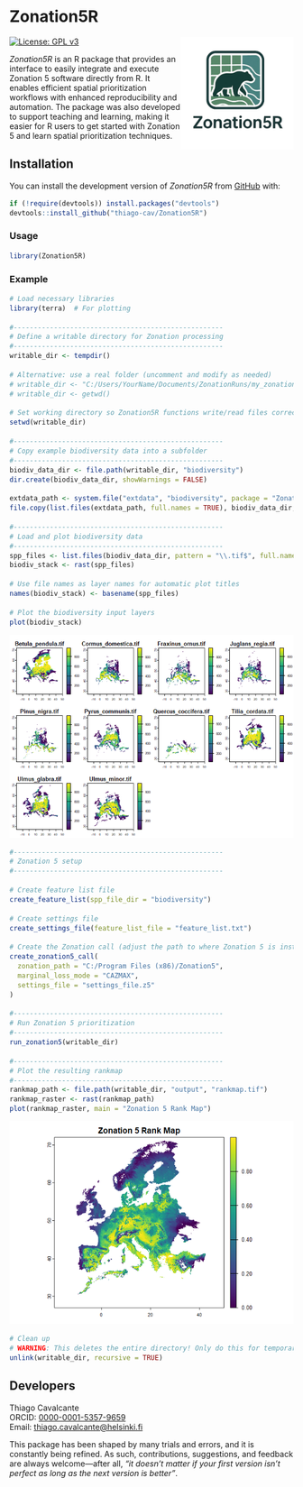 Zonation5R
================

<a href="https://github.com/thiago-cav/Zonation5R">
<img src="inst/images/Zonation5R_logo.png" align="right" width="200" height="200" alt="Zonation5R logo" />
</a>

[![License: GPL
v3](https://img.shields.io/badge/License-GPLv3-blue.svg)](https://www.gnu.org/licenses/gpl-3.0)

*Zonation5R* is an R package that provides an interface to easily
integrate and execute Zonation 5 software directly from R. It enables
efficient spatial prioritization workflows with enhanced reproducibility
and automation. The package was also developed to support teaching and
learning, making it easier for R users to get started with Zonation 5
and learn spatial prioritization techniques.

## Installation

You can install the development version of *Zonation5R* from
[GitHub](https://github.com/thiago-cav/Zonation5R) with:

``` r
if (!require(devtools)) install.packages("devtools")
devtools::install_github("thiago-cav/Zonation5R")
```

### Usage

``` r
library(Zonation5R)
```

### Example

``` r
# Load necessary libraries
library(terra)  # For plotting

#----------------------------------------------------
# Define a writable directory for Zonation processing
#----------------------------------------------------
writable_dir <- tempdir()

# Alternative: use a real folder (uncomment and modify as needed)
# writable_dir <- "C:/Users/YourName/Documents/ZonationRuns/my_zonation_run"
# writable_dir <- getwd()

# Set working directory so Zonation5R functions write/read files correctly
setwd(writable_dir)

#----------------------------------------------------
# Copy example biodiversity data into a subfolder
#----------------------------------------------------
biodiv_data_dir <- file.path(writable_dir, "biodiversity")
dir.create(biodiv_data_dir, showWarnings = FALSE)

extdata_path <- system.file("extdata", "biodiversity", package = "Zonation5R")
file.copy(list.files(extdata_path, full.names = TRUE), biodiv_data_dir, overwrite = TRUE)

#----------------------------------------------------
# Load and plot biodiversity data
#----------------------------------------------------
spp_files <- list.files(biodiv_data_dir, pattern = "\\.tif$", full.names = TRUE)
biodiv_stack <- rast(spp_files)

# Use file names as layer names for automatic plot titles
names(biodiv_stack) <- basename(spp_files)

# Plot the biodiversity input layers
plot(biodiv_stack)
```

![](README_files/figure-gfm/zonation-example-1.png)<!-- -->

``` r
#----------------------------------------------------
# Zonation 5 setup
#----------------------------------------------------

# Create feature list file 
create_feature_list(spp_file_dir = "biodiversity")

# Create settings file
create_settings_file(feature_list_file = "feature_list.txt")

# Create the Zonation call (adjust the path to where Zonation 5 is installed)
create_zonation5_call(
  zonation_path = "C:/Program Files (x86)/Zonation5",
  marginal_loss_mode = "CAZMAX",
  settings_file = "settings_file.z5"
)

#----------------------------------------------------
# Run Zonation 5 prioritization
#----------------------------------------------------
run_zonation5(writable_dir)

#----------------------------------------------------
# Plot the resulting rankmap
#----------------------------------------------------
rankmap_path <- file.path(writable_dir, "output", "rankmap.tif")
rankmap_raster <- rast(rankmap_path)
plot(rankmap_raster, main = "Zonation 5 Rank Map")
```

![](README_files/figure-gfm/zonation-example-2.png)<!-- -->

``` r
# Clean up
# WARNING: This deletes the entire directory! Only do this for temporary folders.
unlink(writable_dir, recursive = TRUE)
```

## Developers

Thiago Cavalcante  
ORCID: [0000-0001-5357-9659](https://orcid.org/0000-0001-5357-9659)  
Email: <thiago.cavalcante@helsinki.fi>

This package has been shaped by many trials and errors, and it is
constantly being refined. As such, contributions, suggestions, and
feedback are always welcome—after all, *“it doesn’t matter if your first
version isn’t perfect as long as the next version is better”*.
